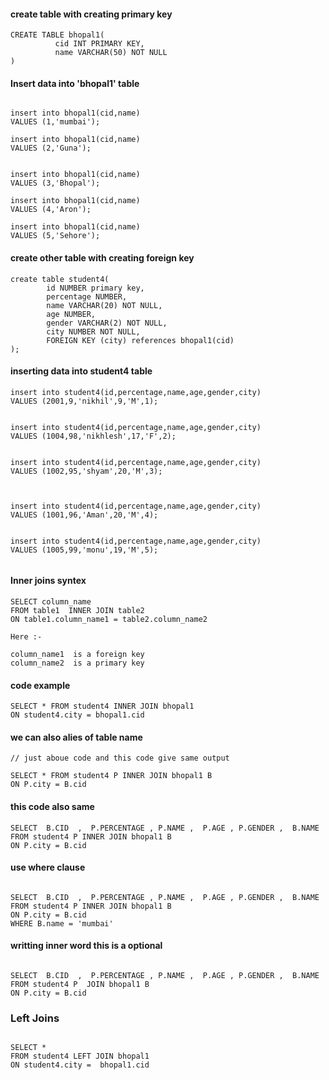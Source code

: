 #### create table with creating primary key 
```
CREATE TABLE bhopal1(
          cid INT PRIMARY KEY,
          name VARCHAR(50) NOT NULL
)

```



#### Insert data into 'bhopal1' table
```

insert into bhopal1(cid,name)
VALUES (1,'mumbai');

insert into bhopal1(cid,name)
VALUES (2,'Guna'); 


insert into bhopal1(cid,name)
VALUES (3,'Bhopal');

insert into bhopal1(cid,name)
VALUES (4,'Aron'); 

insert into bhopal1(cid,name)
VALUES (5,'Sehore'); 
```





#### create other table with creating foreign key  

```
create table student4(
        id NUMBER primary key,
        percentage NUMBER,
        name VARCHAR(20) NOT NULL,
        age NUMBER,
        gender VARCHAR(2) NOT NULL,
        city NUMBER NOT NULL,
        FOREIGN KEY (city) references bhopal1(cid)
);
```




#### inserting data into student4 table
```
insert into student4(id,percentage,name,age,gender,city)
VALUES (2001,9,'nikhil',9,'M',1);


insert into student4(id,percentage,name,age,gender,city)
VALUES (1004,98,'nikhlesh',17,'F',2);


insert into student4(id,percentage,name,age,gender,city)
VALUES (1002,95,'shyam',20,'M',3);



insert into student4(id,percentage,name,age,gender,city)
VALUES (1001,96,'Aman',20,'M',4);


insert into student4(id,percentage,name,age,gender,city)
VALUES (1005,99,'monu',19,'M',5);


```



#### Inner joins syntex

```
SELECT column_name
FROM table1  INNER JOIN table2
ON table1.column_name1 = table2.column_name2

Here :- 

column_name1  is a foreign key
column_name2  is a primary key
```



#### code example
```
SELECT * FROM student4 INNER JOIN bhopal1
ON student4.city = bhopal1.cid
```



#### we can also alies of table name 
```
// just aboue code and this code give same output 

SELECT * FROM student4 P INNER JOIN bhopal1 B
ON P.city = B.cid
```



#### this code also same         
```
SELECT  B.CID  ,  P.PERCENTAGE , P.NAME ,  P.AGE , P.GENDER ,  B.NAME
FROM student4 P INNER JOIN bhopal1 B
ON P.city = B.cid
```





#### use where clause  
```

SELECT  B.CID  ,  P.PERCENTAGE , P.NAME ,  P.AGE , P.GENDER ,  B.NAME
FROM student4 P INNER JOIN bhopal1 B
ON P.city = B.cid
WHERE B.name = 'mumbai'

```




####  writting inner word this is a optional
```

SELECT  B.CID  ,  P.PERCENTAGE , P.NAME ,  P.AGE , P.GENDER ,  B.NAME
FROM student4 P  JOIN bhopal1 B
ON P.city = B.cid

```



### Left Joins

```

SELECT *
FROM student4 LEFT JOIN bhopal1
ON student4.city =  bhopal1.cid
```